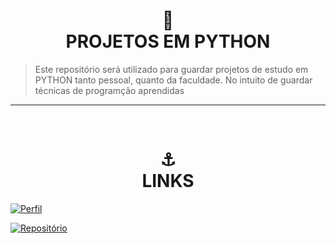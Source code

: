 <h1 align="center">
📄<br>PROJETOS EM PYTHON
</h1>


> Este repositório será utilizado para guardar projetos de estudo em PYTHON tanto pessoal, quanto da faculdade. No intuito de guardar técnicas de programção aprendidas 
----------------------------------------------------------------------------
<br>

<h1 align="center">
⚓<br>LINKS
</h1>


[![Perfil](https://img.shields.io/badge/perfil%20-%23323330.svg?&style=for-the-badge&logo=perfil&logoColor=black&color=FF0000)](https://github.com/MarcosLenilson)

[![Repositório](https://img.shields.io/badge/repositório%20-%23323330.svg?&style=for-the-badge&logo=repositório&logoColor=black&color=0000FF)](https://github.com/MarcosLenilson/PROJETOS-EM-PYTHON)
